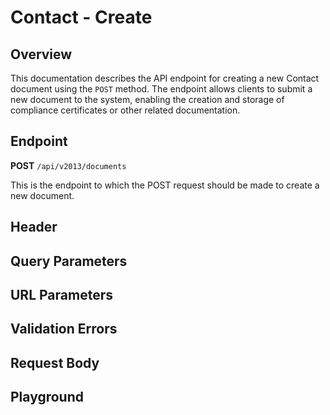 <script setup>
import "../../style.css"
import SwaggerUI from "../../swagger/view/SwaggerUI.vue"
import swaggerJson from "../../swagger/json/contact/create.json";

const swaggerSpecs = [
  { json: swaggerJson, protected: true },
];
</script>

# Contact - Create

## Overview

This documentation describes the API endpoint for creating a new Contact document using the `POST` method. The endpoint allows clients to submit a new document to the system, enabling the creation and storage of compliance certificates or other related documentation.

## Endpoint

**POST** `/api/v2013/documents`

This is the endpoint to which the POST request should be made to create a new document.

## Header
<!--@include: ../../components/common/header/authorization-realm.md-->

## Query Parameters
<!--@include: ../../components/common/query/schema.md-->

## URL Parameters
<!--@include: ../../components/common/url/uid.md-->

## Validation Errors
<!--@include: ../../components/common/validation-error.md-->

## Request Body
<!--@include: ../../components/contact/request-body.md-->

## Playground

<SwaggerUI :swaggerSpecs="swaggerSpecs" />
